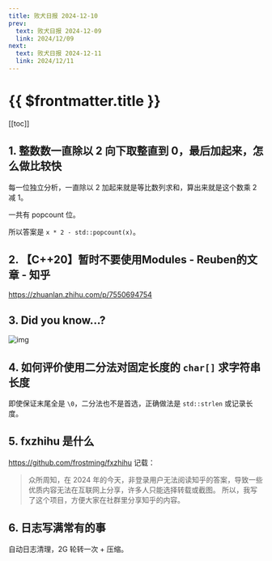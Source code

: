 ```yaml
---
title: 败犬日报 2024-12-10
prev:
  text: 败犬日报 2024-12-09
  link: 2024/12/09
next:
  text: 败犬日报 2024-12-11
  link: 2024/12/11
---
```


# {{ $frontmatter.title }}

[[toc]]

## 1. 整数数一直除以 2 向下取整直到 0，最后加起来，怎么做比较快

每一位独立分析，一直除以 2 加起来就是等比数列求和，算出来就是这个数乘 2 减 1。

一共有 popcount 位。

所以答案是 `x * 2 - std::popcount(x)`。

## 2. 【C++20】暂时不要使用Modules - Reuben的文章 - 知乎

<https://zhuanlan.zhihu.com/p/7550694754>

## 3. Did you know...?

![img](/img/2024-12-10-0.png)

## 4. 如何评价使用二分法对固定长度的 `char[]` 求字符串长度

即使保证末尾全是 `\0`，二分法也不是首选，正确做法是 `std::strlen` 或记录长度。

## 5. fxzhihu 是什么

<https://github.com/frostming/fxzhihu> 记载：

> 众所周知，在 2024 年的今天，非登录用户无法阅读知乎的答案，导致一些优质内容无法在互联网上分享，许多人只能选择转载或截图。 所以，我写了这个项目，方便大家在社群里分享知乎的内容。

## 6. 日志写满常有的事

自动日志清理，2G 轮转一次 + 压缩。
